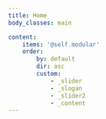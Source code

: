 ```yaml
---
title: Home
body_classes: main

content:
    items: '@self.modular'
    order:
        by: default
        dir: asc
        custom:
            - _slider
            - _slogan
            - _slider2
            - _content
---
```


